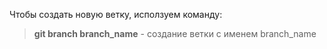 Чтобы создать новую ветку, исползуем команду:
> **git branch branch_name** - создание ветки с именем branch_namе